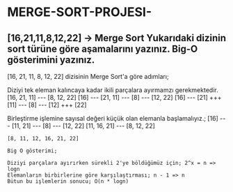 # MERGE-SORT-PROJESI-
[16,21,11,8,12,22] -> Merge Sort  Yukarıdaki dizinin sort türüne göre aşamalarını yazınız. Big-O gösterimini yazınız.
-----------------------------------------------------------------------


   [16, 21, 11, 8, 12, 22] dizisinin Merge Sort'a göre adımları;

   Diziyi tek eleman kalıncaya kadar ikili parçalara ayırmamzı gerekmektedir.
    [16, 21, 11] --- [8, 12, 22]
    [16] --- [21, 11] --- [8] --- [12, 22]
    [16] --- [21] +++ [11] --- [8] --- [12] +++ [22]

   Birleştirme işlemine sayısal değeri küçük olan elemanla başlamalıyız.;
    [16] --- [11, 21] --- [8] --- [12, 22]
    [11, 16, 21] --- [8, 12, 22]

    [8, 11, 12, 16, 21, 22]

    Big O gösterimi;

    Diziyi parçalara ayırırken sürekli 2'ye böldüğümüz için; 2^x = n => logn
    Elemanların birbirlerine göre karşılaştırması; n - 1 => n
    Bütun bu işlemlerin sonucu; O(n * logn)
